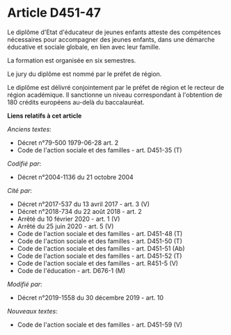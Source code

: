 # Article D451-47

Le diplôme d'Etat d'éducateur de jeunes enfants atteste des compétences nécessaires pour accompagner des jeunes enfants, dans
une démarche éducative et sociale globale, en lien avec leur famille.

La formation est organisée en six semestres.

Le jury du diplôme est nommé par le préfet de région.

Le diplôme est délivré conjointement par le préfet de région et le recteur de région académique. Il sanctionne un niveau
correspondant à l'obtention de 180 crédits européens au-delà du baccalauréat.

**Liens relatifs à cet article**

_Anciens textes_:

  - Décret n°79-500 1979-06-28 art. 2
  - Code de l'action sociale et des familles - art. D451-35 (T)

_Codifié par_:

  - Décret n°2004-1136 du 21 octobre 2004

_Cité par_:

  - Décret n°2017-537 du 13 avril 2017 - art. 3 (V)
  - Décret n°2018-734 du 22 août 2018 - art. 2
  - Arrêté du 10 février 2020 - art. 1 (V)
  - Arrêté du 25 juin 2020 - art. 5 (V)
  - Code de l'action sociale et des familles - art. D451-48 (T)
  - Code de l'action sociale et des familles - art. D451-50 (T)
  - Code de l'action sociale et des familles - art. D451-51 (Ab)
  - Code de l'action sociale et des familles - art. D451-52 (T)
  - Code de l'action sociale et des familles - art. R451-5 (V)
  - Code de l'éducation - art. D676-1 (M)

_Modifié par_:

  - Décret n°2019-1558 du 30 décembre 2019 - art. 10

_Nouveaux textes_:

  - Code de l'action sociale et des familles - art. D451-59 (V)
